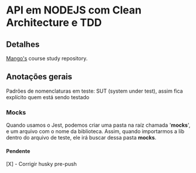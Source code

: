# API em NODEJS com Clean Architecture e TDD

## Detalhes
[Mango's](https://www.youtube.com/watch?v=vV1wQ6GFH0A&list=PL9aKtVrF05DyEwK5kdvzrYXFdpZfj1dsG) course study repository.

## Anotações gerais
Padrões de nomenclaturas em teste: SUT (system under test), assim fica explícito quem está sendo testado

### Mocks
Quando usamos o Jest, podemos criar uma pasta na raíz chamada '__mocks__', e um arquivo com o nome da biblioteca. Assim, quando importarmos a lib dentro do arquivo de teste, ele irá buscar dessa pasta __mocks__.

#### Pendente
[X] - Corrigir husky pre-push